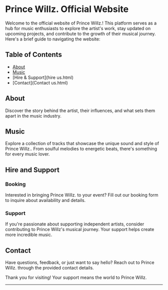 # Prince Willz. Official Website

Welcome to the official website of Prince Willz.! This platform serves as a hub for music enthusiasts to explore the artist's work, stay updated on upcoming projects, and contribute to the growth of their musical journey. Here's a brief guide to navigating the website:

## Table of Contents
- [About](#about)
- [Music](#music)
- [Hire & Support](hire us.html)
- [Contact](Contact us.html)

## About
Discover the story behind the artist, their influences, and what sets them apart in the music industry.

## Music
Explore a collection of tracks that showcase the unique sound and style of Prince Willz.. From soulful melodies to energetic beats, there's something for every music lover.

## Hire and Support
### Booking
Interested in bringing Prince Willz. to your event? Fill out our booking form to inquire about availability and details.

### Support
If you're passionate about supporting independent artists, consider contributing to Prince Willz's musical journey. Your support helps create more incredible music.

## Contact
Have questions, feedback, or just want to say hello? Reach out to Prince Willz. through the provided contact details.

Thank you for visiting! Your support means the world to Prince Willz.

---

